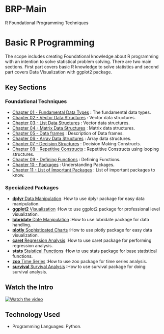 # BRP-Main
R Foundational Programming Techniques
# Basic R Programming 
The scope includes creating Foundational knowledge about R programming with an intention to solve statistical problem solving. There are two main sections. First part covers basic R knowledge to solve statistics and second part covers Data Visualization with ggplot2 package.

## Key Sections
### Foundational Techniques
- [Chapter 01 - Fundamental Data Types](https://github.com/fromsantanu/BRP-Ch-01-DataTypes) : The fundamental data types.
- [Chapter 02 - Vector Data Structures](https://github.com/fromsantanu/BRP-Ch-02-Vectors) : Vector data structures.
- [Chapter 03 - List Data Structures](https://github.com/fromsantanu/BRP-Ch-03-Lists) : Vector data structures.
- [Chapter 04 - Matrix Data Structures](https://github.com/fromsantanu/BRP-Ch-04-Matrix) : Matrix data structures.
- [Chapter 05 - Data frames](https://github.com/fromsantanu/BRP-Ch-05-DataFrames) : Description of Data frames.
- [Chapter 06 - Array Data Structures](https://github.com/fromsantanu/BRP-Ch-06-Arrays) : Array data structures.
- [Chapter 07 - Decision Structures](https://github.com/fromsantanu/BRP-Ch-07-DecisionStructures) : Decision Making Constructs.
- [Chapter 08 - Repetitive Constructs](https://github.com/fromsantanu/BRP-Ch-08-RepetitiveConstructs) : Repetitive Constructs using looping structures.
- [Chapter 09 - Defining Functions](https://github.com/fromsantanu/BRP-Ch-09-DefiningFunctions) : Defining Functions.
- [Chapter 10 - Packages](https://github.com/fromsantanu/BRP-Ch-09-UnderstandingPackages) : Understanding Packages.
- [Chapter 11 - List of Important Packages](https://github.com/fromsantanu/BRP-Ch-09-ListOfImportantPackages) : List of important packages to know.

### Specialized Packages
- [**dplyr** Data Manipulation](https://github.com/fromsantanu/#)  :How to use dplyr package for easy data manipulation.
- [**ggplot2** Visualization](https://github.com/fromsantanu/#)  :How to use ggplot2 package for professional level visualization.
- [**lubridate** Date Manipulation](https://github.com/fromsantanu/#)  :How to use lubridate package for data handling.
- [**plotly** Sophisticated Charts](https://github.com/fromsantanu/#)  :How to use plotly package for easy data visualization.
- [**caret** Regression Analysis](https://github.com/fromsantanu/#)  :How to use caret package for performing regression analysis.
- [**stats** Staistical Functions](https://github.com/fromsantanu/#)  :How to use stats package for base statistical functions.
- [**zoo** Time Series](https://github.com/fromsantanu/#)  :How to use zoo package for time series analysis.
- [**survival** Survival Analysis](https://github.com/fromsantanu/#)  :How to use survival package for doing survival analysis.

## Watch the Intro 
[![Watch the video](https://img.youtube.com/vi/tbd/hqdefault.jpg)](https://www.youtube.com/watch?v=tbd)

## Technology Used
- Programming Languages: Python.
